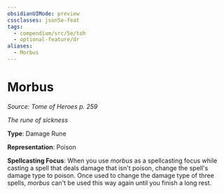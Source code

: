 ```yaml
---
obsidianUIMode: preview
cssclasses: json5e-feat
tags:
  - compendium/src/5e/toh
  - optional-feature/dr
aliases:
  - Morbus
---
```

# Morbus
*Source: Tome of Heroes p. 259*  

*The rune of sickness*

**Type**: Damage Rune

**Representation**: Poison

**Spellcasting Focus**: When you use *morbus* as a spellcasting focus while casting a spell that deals damage that isn't poison, change the spell's damage type to poison. Once used to change the damage type of three spells, *morbus* can't be used this way again until you finish a long rest.